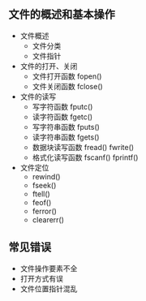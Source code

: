 ## 文件的概述和基本操作

- 文件概述
  - 文件分类
  - 文件指针
- 文件的打开、关闭
  - 文件打开函数 fopen()
  - 文件关闭函数 fclose()
- 文件的读写
  - 写字符函数 fputc()
  - 读字符函数 fgetc()
  - 写字符串函数 fputs()
  - 读字符串函数 fgets()
  - 数据块读写函数 fread() fwrite()
  - 格式化读写函数 fscanf() fprintf()
- 文件定位
  - rewind()
  - fseek()
  - ftell()
  - feof()
  - ferror()
  - clearerr()

## 常见错误

- 文件操作要素不全
- 打开方式有误
- 文件位置指针混乱

